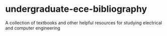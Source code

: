 # undergraduate-ece-bibliography
A collection of textbooks and other helpful resources for studying electrical and computer engineering
